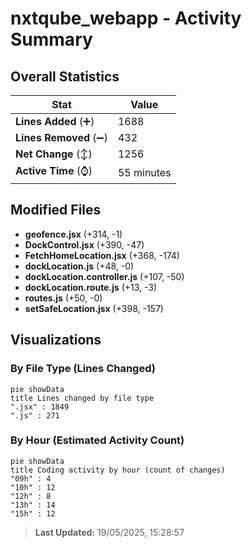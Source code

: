 # nxtqube_webapp - Activity Summary 

## Overall Statistics

| Stat                   | Value                                                             |
| ---------------------- | ----------------------------------------------------------------- |
| **Lines Added** (➕)   | 1688                                          |
| **Lines Removed** (➖) | 432                                        |
| **Net Change** (↕)    | 1256                |
| **Active Time** (⌚)   | 55 minutes |


## Modified Files
- **geofence.jsx** (+314, -1)
- **DockControl.jsx** (+390, -47)
- **FetchHomeLocation.jsx** (+368, -174)
- **dockLocation.js** (+48, -0)
- **dockLocation.controller.js** (+107, -50)
- **dockLocation.route.js** (+13, -3)
- **routes.js** (+50, -0)
- **setSafeLocation.jsx** (+398, -157)

## Visualizations

### By File Type (Lines Changed)

```mermaid
pie showData
title Lines changed by file type
".jsx" : 1849
".js" : 271
```

### By Hour (Estimated Activity Count)

```mermaid
pie showData
title Coding activity by hour (count of changes)
"09h" : 4
"10h" : 12
"12h" : 8
"13h" : 14
"15h" : 12
```


> **Last Updated:** 19/05/2025, 15:28:57